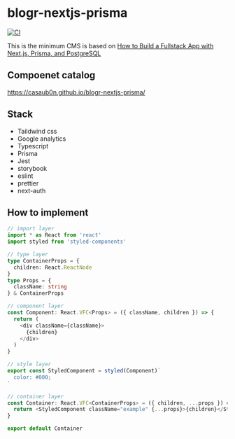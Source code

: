 # blogr-nextjs-prisma
[![CI](https://github.com/casaub0n/blogr-nextjs-prisma/workflows/CI/badge.svg)](https://github.com/casaub0n/blogr-nextjs-prisma/actions?query=workflow%3A%22Node+CI%22)

This is the minimum CMS is based on [How to Build a Fullstack App with Next.js, Prisma, and PostgreSQL](https://vercel.com/guides/nextjs-prisma-postgres)

## Compoenet catalog
https://casaub0n.github.io/blogr-nextjs-prisma/

## Stack
- Taildwind css
- Google analytics
- Typescript
- Prisma
- Jest
- storybook
- eslint
- prettier
- next-auth

## How to implement
```typescript
// import layer
import * as React from 'react'
import styled from 'styled-components'

// type layer
type ContainerProps = {
  children: React.ReactNode
}
type Props = {
  className: string
} & ContainerProps

// component layer
const Component: React.VFC<Props> = ({ className, children }) => {
  return (
    <div className={className}>
      {children}
    </div>
  )
}

// style layer
export const StyledComponent = styled(Component)`
  color: #000;
`

// container layer
const Container: React.VFC<ContainerProps> = ({ children, ...props }) => {
  return <StyledComponent className="example" {...props}>{children}</StyledComponent>
}

export default Container
```
